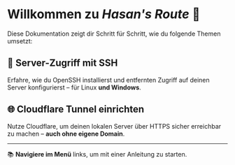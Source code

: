 # Willkommen zu *Hasan's Route* 👋

Diese Dokumentation zeigt dir Schritt für Schritt, wie du folgende Themen umsetzt:

## 🔐 Server-Zugriff mit SSH
Erfahre, wie du OpenSSH installierst und entfernten Zugriff auf deinen Server konfigurierst – für Linux **und Windows**.

## 🌐 Cloudflare Tunnel einrichten
Nutze Cloudflare, um deinen lokalen Server über HTTPS sicher erreichbar zu machen – **auch ohne eigene Domain**.

---

📚 **Navigiere im Menü** links, um mit einer Anleitung zu starten.
